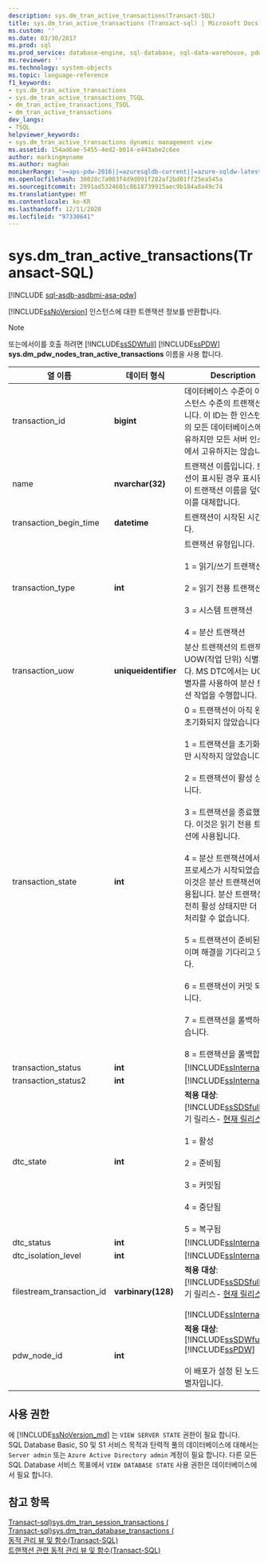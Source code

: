 ```yaml
---
description: sys.dm_tran_active_transactions(Transact-SQL)
title: sys.dm_tran_active_transactions (Transact-sql) | Microsoft Docs
ms.custom: ''
ms.date: 03/30/2017
ms.prod: sql
ms.prod_service: database-engine, sql-database, sql-data-warehouse, pdw
ms.reviewer: ''
ms.technology: system-objects
ms.topic: language-reference
f1_keywords:
- sys.dm_tran_active_transactions
- sys.dm_tran_active_transactions_TSQL
- dm_tran_active_transactions_TSQL
- dm_tran_active_transactions
dev_langs:
- TSQL
helpviewer_keywords:
- sys.dm_tran_active_transactions dynamic management view
ms.assetid: 154ad6ae-5455-4ed2-b014-e443abe2c6ee
author: markingmyname
ms.author: maghan
monikerRange: '>=aps-pdw-2016||=azuresqldb-current||=azure-sqldw-latest||>=sql-server-2016||=sqlallproducts-allversions||>=sql-server-linux-2017||=azuresqldb-mi-current'
ms.openlocfilehash: 30028c7a003f4d9d091f282af2bd01ff25ea545a
ms.sourcegitcommit: 2991ad5324601c8618739915aec9b184a8a49c74
ms.translationtype: MT
ms.contentlocale: ko-KR
ms.lasthandoff: 12/11/2020
ms.locfileid: "97330641"
---
```

# <a name="sysdm_tran_active_transactions-transact-sql"></a>sys.dm_tran_active_transactions(Transact-SQL)
[!INCLUDE [sql-asdb-asdbmi-asa-pdw](../../includes/applies-to-version/sql-asdb-asdbmi-asa-pdw.md)]

  [!INCLUDE[ssNoVersion](../../includes/ssnoversion-md.md)] 인스턴스에 대한 트랜잭션 정보를 반환합니다.  
  
> [!NOTE]  
>  또는에서이를 호출 하려면 [!INCLUDE[ssSDWfull](../../includes/sssdwfull-md.md)] [!INCLUDE[ssPDW](../../includes/sspdw-md.md)] **sys.dm_pdw_nodes_tran_active_transactions** 이름을 사용 합니다.  
  
|열 이름|데이터 형식|Description|  
|-----------------|---------------|-----------------|  
|transaction_id|**bigint**|데이터베이스 수준이 아닌 인스턴스 수준의 트랜잭션 ID입니다. 이 ID는 한 인스턴스 내의 모든 데이터베이스에서 고유하지만 모든 서버 인스턴스에서 고유하지는 않습니다.|  
|name|**nvarchar(32)**|트랜잭션 이름입니다. 트랜잭션이 표시된 경우 표시된 이름이 트랜잭션 이름을 덮어쓰며 이를 대체합니다.|  
|transaction_begin_time|**datetime**|트랜잭션이 시작된 시간입니다.|  
|transaction_type|**int**|트랜잭션 유형입니다.<br /><br /> 1 = 읽기/쓰기 트랜잭션<br /><br /> 2 = 읽기 전용 트랜잭션<br /><br /> 3 = 시스템 트랜잭션<br /><br /> 4 = 분산 트랜잭션|  
|transaction_uow|**uniqueidentifier**|분산 트랜잭션의 트랜잭션 UOW(작업 단위) 식별자입니다. MS DTC에서는 UOW 식별자를 사용하여 분산 트랜잭션 작업을 수행합니다.|  
|transaction_state|**int**|0 = 트랜잭션이 아직 완전히 초기화되지 않았습니다.<br /><br /> 1 = 트랜잭션을 초기화했지만 시작하지 않았습니다.<br /><br /> 2 = 트랜잭션이 활성 상태입니다.<br /><br /> 3 = 트랜잭션을 종료했습니다. 이것은 읽기 전용 트랜잭션에 사용됩니다.<br /><br /> 4 = 분산 트랜잭션에서 커밋 프로세스가 시작되었습니다. 이것은 분산 트랜잭션에만 사용됩니다. 분산 트랜잭션이 여전히 활성 상태지만 더 이상은 처리할 수 없습니다.<br /><br /> 5 = 트랜잭션이 준비된 상태이며 해결을 기다리고 있습니다.<br /><br /> 6 = 트랜잭션이 커밋 되었습니다.<br /><br /> 7 = 트랜잭션을 롤백하고 있습니다.<br /><br /> 8 = 트랜잭션을 롤백합니다.|  
|transaction_status|**int**|[!INCLUDE[ssInternalOnly](../../includes/ssinternalonly-md.md)]|  
|transaction_status2|**int**|[!INCLUDE[ssInternalOnly](../../includes/ssinternalonly-md.md)]|  
|dtc_state|**int**|**적용 대상**: [!INCLUDE[ssSDSfull](../../includes/sssdsfull-md.md)] (초기 릴리스- [현재 릴리스](/previous-versions/azure/ee336279(v=azure.100))).<br /><br /> 1 = 활성<br /><br /> 2 = 준비됨<br /><br /> 3 = 커밋됨<br /><br /> 4 = 중단됨<br /><br /> 5 = 복구됨|  
|dtc_status|**int**|[!INCLUDE[ssInternalOnly](../../includes/ssinternalonly-md.md)]|  
|dtc_isolation_level|**int**|[!INCLUDE[ssInternalOnly](../../includes/ssinternalonly-md.md)]|  
|filestream_transaction_id|**varbinary(128)**|**적용 대상**: [!INCLUDE[ssSDSfull](../../includes/sssdsfull-md.md)] (초기 릴리스- [현재 릴리스](/previous-versions/azure/ee336279(v=azure.100))).<br /><br /> [!INCLUDE[ssInternalOnly](../../includes/ssinternalonly-md.md)]|  
|pdw_node_id|**int**|**적용 대상**: [!INCLUDE[ssSDWfull](../../includes/sssdwfull-md.md)] , [!INCLUDE[ssPDW](../../includes/sspdw-md.md)]<br /><br /> 이 배포가 설정 된 노드의 식별자입니다.|  
  
## <a name="permissions"></a>사용 권한

에 [!INCLUDE[ssNoVersion_md](../../includes/ssnoversion-md.md)] 는 `VIEW SERVER STATE` 권한이 필요 합니다.   
SQL Database Basic, S0 및 S1 서비스 목적과 탄력적 풀의 데이터베이스에 대해서는 `Server admin` 또는 `Azure Active Directory admin` 계정이 필요 합니다. 다른 모든 SQL Database 서비스 목표에서 `VIEW DATABASE STATE` 사용 권한은 데이터베이스에서 필요 합니다.   
  
## <a name="see-also"></a>참고 항목  
 [Transact-sql&#41;sys.dm_tran_session_transactions &#40;](../../relational-databases/system-dynamic-management-views/sys-dm-tran-session-transactions-transact-sql.md)   
 [Transact-sql&#41;sys.dm_tran_database_transactions &#40;](../../relational-databases/system-dynamic-management-views/sys-dm-tran-database-transactions-transact-sql.md)   
 [동적 관리 뷰 및 함수&#40;Transact-SQL&#41;](~/relational-databases/system-dynamic-management-views/system-dynamic-management-views.md)   
 [트랜잭션 관련 동적 관리 뷰 및 함수&#40;Transact-SQL&#41;](../../relational-databases/system-dynamic-management-views/transaction-related-dynamic-management-views-and-functions-transact-sql.md)  
  
